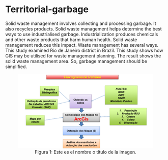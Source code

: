 # Territorial-garbage

Solid waste management involves collecting and processing
garbage. It also recycles products. Solid waste management helps determine
the best ways to use industrialised garbage. Industrialization produces
chemicals and other waste products that harm human health. Solid waste
management reduces this impact. Waste management has several ways. This
study examined Rio de Janeiro district in Brazil. This study shows how GIS may be utilised for waste
management planning. The result shows the solid waste management area.
So, garbage management should be simplified.

<figure style="text-align: center;">
  <img src="fluxograma_trabalho.png" alt="Texto alternativo">
  <figcaption>Figura 1: Este es el nombre o título de la imagen.</figcaption>
</figure>



